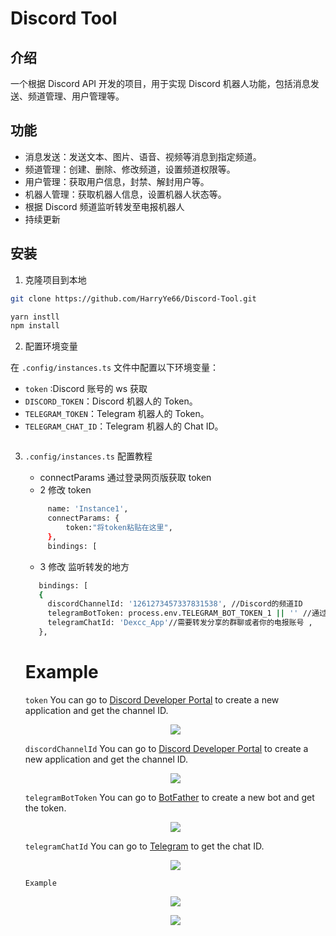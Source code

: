 # Discord Tool

## 介绍

一个根据 Discord API 开发的项目，用于实现 Discord 机器人功能，包括消息发送、频道管理、用户管理等。

## 功能

- 消息发送：发送文本、图片、语音、视频等消息到指定频道。
- 频道管理：创建、删除、修改频道，设置频道权限等。
- 用户管理：获取用户信息，封禁、解封用户等。
- 机器人管理：获取机器人信息，设置机器人状态等。
- 根据 Discord 频道监听转发至电报机器人
- 持续更新

## 安装

1. 克隆项目到本地

```bash
git clone https://github.com/HarryYe66/Discord-Tool.git

yarn instll
npm install
```

2. 配置环境变量

在 `.config/instances.ts` 文件中配置以下环境变量：

- `token` :Discord 账号的 ws 获取
- `DISCORD_TOKEN`：Discord 机器人的 Token。
- `TELEGRAM_TOKEN`：Telegram 机器人的 Token。
- `TELEGRAM_CHAT_ID`：Telegram 机器人的 Chat ID。

```

```

3. `.config/instances.ts` 配置教程

   - connectParams 通过登录网页版获取 token
   - 2 修改 token

   ```bash
        name: 'Instance1',
        connectParams: {
            token:"将token粘贴在这里",
        },
        bindings: [
   ```

   - 3 修改 监听转发的地方

   ```bash
      bindings: [
      {
        discordChannelId: '1261273457337831538', //Discord的频道ID
        telegramBotToken: process.env.TELEGRAM_BOT_TOKEN_1 || '' //通过电报机器人获取的机器人私钥,
        telegramChatId: 'Dexcc_App'//需要转发分享的群聊或者你的电报账号 ,
      },
   ```

   # Example

   `token` You can go to [Discord Developer Portal](https://discord.com/developers/applications) to create a new application and get the channel ID.
   <p align="center"><img align="center" src="./.github/image.png#gh-dark-mode-only"/></p>

   `discordChannelId` You can go to [Discord Developer Portal](https://discord.com/developers/applications) to create a new application and get the channel ID.
   <p align="center"><img align="center" src="./.github/WX20240815-181655@2x.png#gh-dark-mode-only"/></p>

   `telegramBotToken` You can go to [BotFather](https://t.me/BotFather) to create a new bot and get the token.
   <p align="center"><img align="center" src="./.github/WX20240815-182335@2x.png#gh-dark-mode-only"/></p>

   `telegramChatId` You can go to [Telegram](https://t.me/) to get the chat ID.
   <p align="center"><img align="center" src="./.github/123.png#gh-dark-mode-only"/></p>

   `Example`
   <p align="center"><img align="center" src="./.github/1.png#gh-dark-mode-only"/></p>
   <p align="center"><img align="center" src="./.github/2.png#gh-dark-mode-only"/></p>
